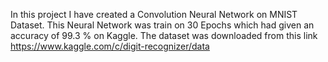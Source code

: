 In this project I have created a Convolution Neural Network on MNIST Dataset. This Neural Network was train on 30 Epochs which had given
an accuracy of 99.3 % on Kaggle.
The dataset was downloaded from this link https://www.kaggle.com/c/digit-recognizer/data
